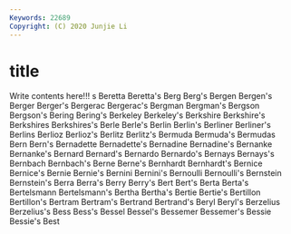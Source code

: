 ```yaml
---
Keywords: 22689
Copyright: (C) 2020 Junjie Li
---
```


# title

Write contents here!!!
s 
Beretta 
Beretta's 
Berg 
Berg's 
Bergen 
Bergen's
Berger 
Berger's 
Bergerac 
Bergerac's 
Bergman 
Bergman's 
Bergson 
Bergson's 
Bering 
Bering's
Berkeley 
Berkeley's 
Berkshire 
Berkshire's 
Berkshires 
Berkshires's 
Berle 
Berle's 
Berlin 
Berlin's
Berliner 
Berliner's 
Berlins 
Berlioz 
Berlioz's 
Berlitz 
Berlitz's 
Bermuda 
Bermuda's 
Bermudas
Bern 
Bern's 
Bernadette 
Bernadette's 
Bernadine 
Bernadine's 
Bernanke 
Bernanke's 
Bernard 
Bernard's
Bernardo 
Bernardo's 
Bernays 
Bernays's 
Bernbach 
Bernbach's 
Berne 
Berne's 
Bernhardt 
Bernhardt's
Bernice 
Bernice's 
Bernie 
Bernie's 
Bernini 
Bernini's 
Bernoulli 
Bernoulli's 
Bernstein 
Bernstein's
Berra 
Berra's 
Berry 
Berry's 
Bert 
Bert's 
Berta 
Berta's 
Bertelsmann 
Bertelsmann's
Bertha 
Bertha's 
Bertie 
Bertie's 
Bertillon 
Bertillon's 
Bertram 
Bertram's 
Bertrand 
Bertrand's
Beryl 
Beryl's 
Berzelius 
Berzelius's 
Bess 
Bess's 
Bessel 
Bessel's 
Bessemer 
Bessemer's
Bessie 
Bessie's 
Best 
